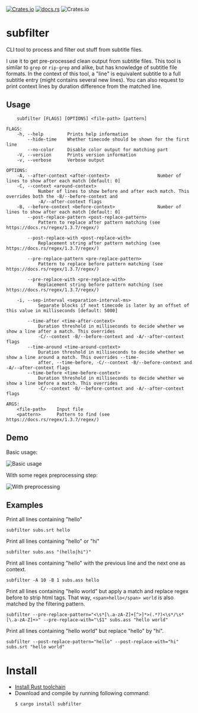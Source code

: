 [![Crates.io](https://img.shields.io/crates/v/subfilter.svg)](https://crates.io/crates/subfilter)
[![docs.rs](https://docs.rs/subfilter/badge.svg)](https://docs.rs/subfilter)
![Crates.io](https://img.shields.io/crates/l/subfilter)

# subfilter

CLI tool to process and filter out stuff from subtitle files.

I use it to get pre-processed clean output from subtitle files.
This tool is similar to `grep` or `rip-grep` and alike, but has knowledge
of subtitle file formats. In the context of this tool, a "line" is equivalent subtitle
to a full subtitle entry (might contains several new lines).
You can also request to print context lines by duration difference from the
matched line.

## Usage

```
    subfilter [FLAGS] [OPTIONS] <file-path> [pattern]

FLAGS:
    -h, --help         Prints help information
        --hide-time    Whether timecode should be shown for the first line
        --no-color     Disable color output for matching part
    -V, --version      Prints version information
    -v, --verbose      Verbose output

OPTIONS:
    -A, --after-context <after-context>                  Number of lines to show after each match [default: 0]
    -C, --context <around-context>
            Number of lines to show before and after each match. This overrides both the -B/--before-context and
            -A/--after-context flags
    -B, --before-context <before-context>                Number of lines to show after each match [default: 0]
        --post-replace-pattern <post-replace-pattern>
            Pattern to replace after pattern matching (see https://docs.rs/regex/1.3.7/regex/)

        --post-replace-with <post-replace-with>
            Replacement string after pattern matching (see https://docs.rs/regex/1.3.7/regex/)

        --pre-replace-pattern <pre-replace-pattern>
            Pattern to replace before pattern matching (see https://docs.rs/regex/1.3.7/regex/)

        --pre-replace-with <pre-replace-with>
            Replacement string before pattern matching (see https://docs.rs/regex/1.3.7/regex/)

    -i, --sep-interval <separation-interval-ms>
            Separate blocks if next timecode is later by an offset of this value in milliseconds [default: 5000]

        --time-after <time-after-context>
            Duration threshold in milliseconds to decide whether we show a line after a match. This overrides
            -C/--context -B/--before-context and -A/--after-context flags
        --time-around <time-around-context>
            Duration threshold in milliseconds to decide whether we show a line around a match. This overrides --time-
            after, --time-before, -C/--context -B/--before-context and -A/--after-context flags
        --time-before <time-before-context>
            Duration threshold in milliseconds to decide whether we show a line before a match. This overrides
            -C/--context -B/--before-context and -A/--after-context flags

ARGS:
    <file-path>    Input file
    <pattern>      Pattern to find (see https://docs.rs/regex/1.3.7/regex/)
```

## Demo

Basic usage:

![Basic usage](https://i.imgur.com/bPwrNC9.png)

With some regex preprocessing step:

![With preprocessing](https://i.imgur.com/c50IsqX.png)

## Examples

Print all lines containing "hello"
```
subfilter subs.srt hello
```

Print all lines containing "hello" or "hi"
```
subfilter subs.ass "(hello|hi")"
```

Print all lines containing "hello" with the previous line and the next one as context. 
```
subfilter -A 10 -B 1 subs.ass hello
```

Print all lines containing "hello world" but apply a match and replace regex before to strip html tags.
That way, `<span>hello</span> world` is also matched by the filtering pattern.
```
subfilter --pre-replace-pattern="<\s*[\.a-zA-Z]+[^>]*>(.*?)<\s*/\s*[\.a-zA-Z]+>" --pre-replace-with="\$1" subs.ass "hello world"
```

Print all lines containing "hello world" but replace "hello" by "hi".
```
subfilter --post-replace-pattern="hello" --post-replace-with="hi" subs.srt "hello world"
```

# Install

- [Install Rust toolchain](https://www.rust-lang.org/tools/install)
- Download and compile by running following command:
    ```
    $ cargo install subfilter
    ```
